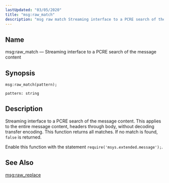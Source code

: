 ```yaml
---
lastUpdated: "03/05/2020"
title: "msg:raw_match"
description: "msg raw match Streaming interface to a PCRE search of the message content msg raw match pattern Streaming interface to a PCRE search of the message content This applies to the entire message content headers through body without decoding transfer encoding This function returns all matches If no match is..."
---
```


<a name="lua.ref.msg_raw_match"></a> 
## Name

msg:raw_match — Streaming interface to a PCRE search of the message content

<a name="idp16877056"></a> 
## Synopsis

`msg:raw_match(pattern);`

`pattern: string`<a name="idp16880016"></a> 
## Description

Streaming interface to a PCRE search of the message content. This applies to the entire message content, headers through body, without decoding transfer encoding. This function returns all matches. If no match is found, `false` is returned.

Enable this function with the statement `require('msys.extended.message');`.

<a name="idp16883472"></a> 
## See Also

[msg:raw_replace](/momentum/4/lua/ref-msg-raw-replace)
